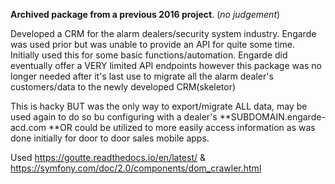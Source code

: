 **Archived package from a previous 2016 project**. (*no judgement*)

Developed a CRM for the alarm dealers/security system industry. Engarde was used prior but was unable to provide an API for quite some time. Initially used this for some basic functions/automation. Engarde did eventually offer a VERY limited API endpoints however this package was no longer needed after it's last use to migrate all the alarm dealer's customers/data to the newly developed CRM(skeletor)

This is hacky BUT was the only way to export/migrate ALL data, may be used again to do so bu configuring with a dealer's **SUBDOMAIN.engarde-acd.com
**OR could be utilized to more easily access information as was done initially for door to door sales mobile apps.

Used https://goutte.readthedocs.io/en/latest/ & https://symfony.com/doc/2.0/components/dom_crawler.html
